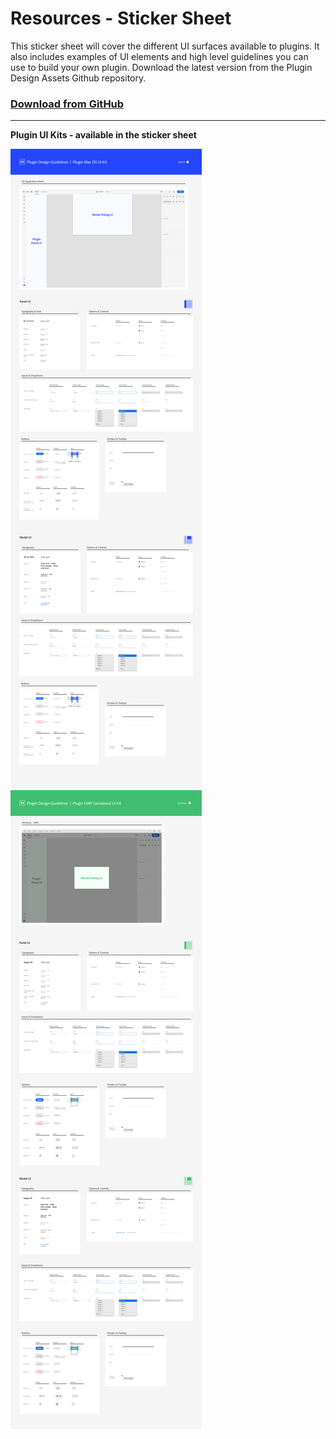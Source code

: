# Resources - Sticker Sheet
This sticker sheet will cover the different UI surfaces available to plugins. It also includes examples of UI elements and high level guidelines you can use to build your own plugin. Download the latest version from the Plugin Design Assets Github repository. 

### [Download from GitHub](https://github.com/AdobeXD/plugin-design-assets "download from github repo")

---

**Plugin UI Kits - available in the sticker sheet**

![MacOS UI Kit](../ux_images/Plugin-MacOS-UIKit.png)
![Windows UI Kit](../ux_images/Plugin-UWP-UIKit.png)
